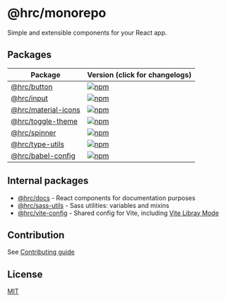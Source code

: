 # @hrc/monorepo

Simple and extensible components for your React app.

## Packages

| Package                                        | Version (click for changelogs)                                                                                 |
| ---------------------------------------------- | -------------------------------------------------------------------------------------------------------------- |
| [@hrc/button](packages/button)                 | [![npm](https://img.shields.io/npm/v/%40hrc%2Fbutton?label=%20)](packages/button/CHANGELOG.md)                 |
| [@hrc/input](packages/input)                   | [![npm](https://img.shields.io/npm/v/%40hrc%2Finput?label=%20)](packages/input/CHANGELOG.md)                   |
| [@hrc/material-icons](packages/material-icons) | [![npm](https://img.shields.io/npm/v/%40hrc%2Fmaterial-icons?label=%20)](packages/material-icons/CHANGELOG.md) |
| [@hrc/toggle-theme](packages/toggle-theme)     | [![npm](https://img.shields.io/npm/v/%40hrc%2Ftoggle-theme?label=%20)](packages/toggle-theme/CHANGELOG.md)     |
| [@hrc/spinner](packages/spinner)               | [![npm](https://img.shields.io/npm/v/%40hrc%2Fspinner?label=%20)](packages/spinner/CHANGELOG.md)               |
| [@hrc/type-utils](packages/type-utils)         | [![npm](https://img.shields.io/npm/v/%40hrc%2Ftype-utils?label=%20)](packages/type-utils/CHANGELOG.md)         |
| [@hrc/babel-config](packages/babel-config)     | [![npm](https://img.shields.io/npm/v/%40hrc%2Fbabel-config?label=%20)](packages/babel-config/CHANGELOG.md)     |

## Internal packages

- [@hrc/docs](packages/docs) - React components for documentation purposes
- [@hrc/sass-utils](packages/sass-utils) - Sass utilities: variables and mixins
- [@hrc/vite-config](packages/vite-config) - Shared config for Vite, including
  [Vite Libray Mode](https://vitejs.dev/guide/build#library-mode)

## Contribution

See [Contributing guide](CONTRIBUTING.md)

## License

[MIT](LICENSE)
